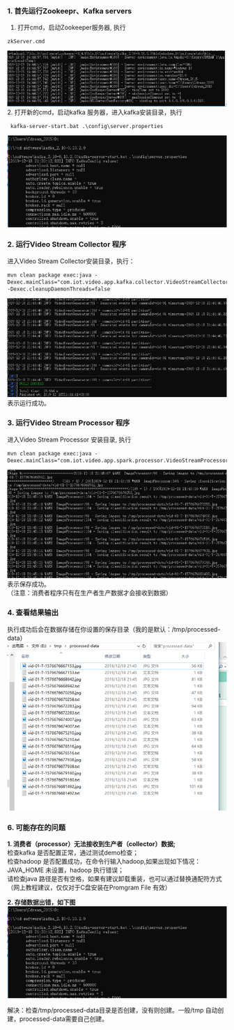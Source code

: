 ### 1. 首先运行Zookeepr、Kafka servers
 1. 打开cmd，启动Zookeeper服务器, 执行 
```
zkServer.cmd
```
![fig 1](https://github.com/shiqiaodeng/blog/blob/master/video-stream-classification/images/3-1.png?raw=true "figure 1")    
2. 打开新的cmd，启动kafka 服务器，进入kafka安装目录，执行
```
 kafka-server-start.bat .\config\server.properties
```
![fig 2](https://github.com/shiqiaodeng/blog/blob/master/video-stream-classification/images/3-2.png?raw=true "figure 2")    
### 2. 运行Video Stream Collector 程序
进入Video Stream Collector安装目录，执行：
```
mvn clean package exec:java -Dexec.mainClass="com.iot.video.app.kafka.collector.VideoStreamCollector" -Dexec.cleanupDaemonThreads=false
```
![fig 3](https://github.com/shiqiaodeng/blog/blob/master/video-stream-classification/images/3-3.png?raw=true "figure 3")    
表示运行成功。
### 3. 运行Video Stream Processor 程序
进入Video Stream Processor 安装目录, 执行
```
mvn clean package exec:java -Dexec.mainClass="com.iot.video.app.spark.processor.VideoStreamProcessor"
```
![fig 4](https://github.com/shiqiaodeng/blog/blob/master/video-stream-classification/images/3-4.png?raw=true "figure 4")    
表示保存成功。     
（注意：消费者程序只有在生产者生产数据才会接收到数据）  

### 4. 查看结果输出
执行成功后会在数据存储在你设置的保存目录（我的是默认：/tmp/processed-data）  
![fig 5](https://github.com/shiqiaodeng/blog/blob/master/video-stream-classification/images/3-5.png?raw=true "figure 5")    

### 6. 可能存在的问题
**1. 消费者（processor）无法接收到生产者（collector）数据;**  
检查kafka 是否配置正常，通过测试demo检查；  
检查hadoop 是否配置成功，在命令行输入hadoop,如果出现如下情况：  
JAVA_HOME 未设置，hadoop 执行错误；  
请检查java 路径是否有空格，如果有建议卸载重装，也可以通过替换通配符方式（网上教程建议，仅仅对于C盘安装在Promgram File 有效）  

**2. 存储数据出错，如下图**  
![fig 6](https://github.com/shiqiaodeng/blog/blob/master/video-stream-classification/images/3-2.png?raw=true "figure 6")    

解决：检查/tmp/processed-data目录是否创建，没有则创建。一般/tmp 自动创建，processed-data需要自己创建。
